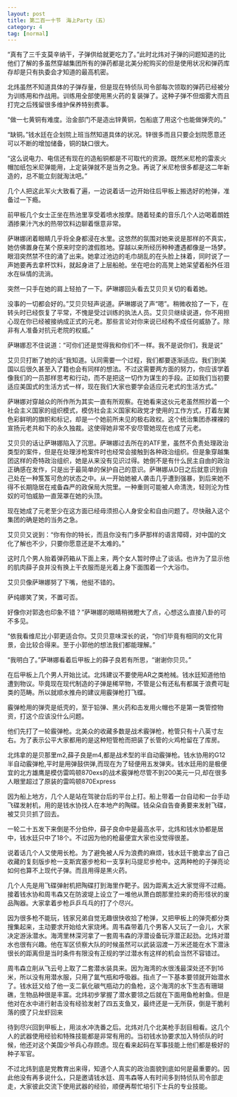 ```yaml
---
layout: post
title: 第二百一十节　海上Party（五）
category: 4
tag: [normal]
---
```


“真有了三千支莫辛纳干，子弹供给就更吃力了。”此时北炜对子弹的问题知道的比他们了解的多虽然穿越集团所有的弹药都是北美分舵购买的但是使用状况和弹药库存却是只有执委会才知道的最高机密。

北炜虽然不知道具体的子弹存量，但是现在特侦队司令部每次领取的弹药已经被分为训练用和作战用。训练用全部使用黑火药的复装弹了。这种子弹不但烟雾大而且打完之后残留很多维护保养特别费事。

“做一七黄铜有难度。治金部门不是造出锌黄铜，包船底了用这个也能做弹壳的。”

“缺铜。”钱水廷在企划院上班当然知道具体的状况。锌很多而且只要企划院愿意还可以不断的增加储备，铜的缺口很大。

“这么说电力、电信还有现在的造船铜都是不可取代的资源。既然米尼枪的雷汞火帽加纸包米尼弹能用，上定装弹就不是当务之急。再说了米尼枪很多都是这二年新造的，总不能立刻就淘汰吧。”

几个人把这此军火大致看了遍，一边说着话一边开始往后甲板上搬选好的枪弹，准备过一下瘾。

前甲板几个女士正坐在热池里享受着喷水按摩。随着轻柔的音乐几个人边喝着朗姓酒掺果汁汽水的热带饮料边聊着惬意非常。

萨琳娜闭着眼睛几乎将全身都浸在水里。这悠然的氛围对她来说是那样的不真实，她仿佛置身在某个原来时空的渡假胜地。穿越以来所经历种种遭遇都像是一场梦。眼泪突然禁不住的涌了出来。她拿过池边的毛巾胡乱的在头脸上抹着，同时说了一声她要再去拿杯饮料，就起身进了上层船舱。坐在吧台的高凳上她呆望着船外任泪水在纵情的流淌。

突然一只手在她的肩上轻拍了一下。萨琳娜回头看去艾贝贝关切的看着她。

没事的一切都会好的。”艾贝贝轻声说道。萨琳娜说了声“嗯”。稍微收拾了一下，在转头时已经恢复了平常，不愧是受过训练的执法人员。艾贝贝继续说道，你不用担心现在你已经被接纳成正式的元老。那些言论对你来说已经构不成任何威胁了。除非有人准备对抗元老院的权威。”

萨琳娜忍不住说道：“可你们还是觉得我和你们不一样。我不是说你们，我是说”

艾贝贝打断了她的话“我知道。认同需要一个过程，我们都要逐渐适应。我们到美国以后很久甚至入了籍也会有同样的想法。不过这需要两方面的努力，你应该学着像我们的一员那样思考和行动，而不是把这一切作为谋生的手段。正如我们当初要适应美国式的生活方式一样，现在我们大家也要学会适应元老式的生活方式。”

萨琳娜对穿越众的所作所为其实一直有所观察。在她看来这伙元老虽然照抄着一个社会主义国家的组织模式，模仿社会主义国家和政党才使用的工作方式，打着左翼色彩鲜明的旗帜和标记，却是一个她前所未见的极右政权。这个统治集团赤裸裸的宣扬元老共和下的永久独裁。这使得她非常不安尽管她现在也成了元老。

艾贝贝的话让萨琳娜陷入了沉思。萨琳娜过去所在的ATF里，虽然不负责处理政治类型的案件，但是在处理涉枪案件时也经常会接触到各种政治组织。但是象穿越集团这样的奇特政治组织，她是从来没有见识过得。她倒不是有什么民主自由的政治正确感在发作，只是出于最简单的保护自己的意识。萨琳娜从D日之后就意识到自己处在一种笈笈可危的状态之中。从一开始她被人袭击几乎遭到强暴，到后来她不得不长期隐居在戒备森严的政保局大院里。一种重则可能被人命清洗，轻则沦为性奴的可怕威胁一直笼罩在她的头顶。

现在她成了元老至少在这方面已经毋须担心人身安全和自由问题了。尽快融入这个集团的确是她的当务之急。

艾贝贝又说到：“你有你的特长，而且你没有门多萨那样的语言障碍，对中国的文化了解也不少，只要你愿意还是不太难的。”

这时几个男人抬着弹药箱从下面上来，两个女人暂时停止了谈话。也许为了显示他的肌肉薛子良并没有换上干衣服而是光着上身下面围着一个大浴巾。

艾贝贝像萨琳娜努了下嘴，他挺不错的。

萨纯娜笑了笑，不置可否。

好像你对郭逸也印象不错？”萨琳娜的眼睛稍微瞪大了点，心想这么直接八卦的可不多见。

“依我看维尼比小郭更适合你。艾贝贝意味深长的说，“你们毕竟有相同的文化背景，会比较合得来。至于小郭他的想法我们都能理解。”

“我明白了。”萨琳娜看着后甲板上的薛子良若有所思，“谢谢你贝贝。”

在后甲板上几个男人开始比试。北炜建议不要使用AR之类枪械。钱水廷知道他怕遭到物议。毕竟现在现代制造的子弹是稀罕物，不管是公有还私有都属于浪费可耻类的范畴。所以就顺水推舟的建议用霰弹枪打飞蝶。

霰弹枪用的弹壳是纸壳的，至于铅弹、黑火药和击发用火帽也不是第一类管控物资，打这个应该没什么问题。

他们先打了一轮霰弹枪。北美众的收藏多数是战术霰弹枪，枪管只有十八英寸左右。为了表示公平大家都用的是这种短管枪而把装了长管的火鸡枪留在了库房。

北炜拿的是贝那里m2,薛子良是m4,都是战术型的半自动霰弹枪。钱水协用的G12半自动霰弹枪,平时是用弹鼓供弹,而现在为了轻便用五发弹夹。钱水廷用的是极便宜的北方雄鹰是模仿雷鸣顿870exs的战术霰弹枪尽管不到200美元一只,却在很多人眼里超过了原装的雷鸣顿870Express

因为船上地方，几个人是站在驾驶台后的平台上打。船上带着一台自动和一台手动飞碟发射机，用的是钱水协找人在本地产的陶碟。钱朵朵自告奋勇要来发射飞碟，被艾贝贝抓了回去。

一轮二十五发下来倒是不分伯仲，薛子良命中是最高水平，北炜和钱水协都是居中，钱水廷只中了18个。不过因为他的枪最便宜大家也没觉得很差。

说着话几个人又使用长枪。为了避免被人斥为浪费的麻烦，钱水廷干脆拿出了自己收藏的复刻版步枪一支斯宾塞步枪和一支享利马提尼步枪中。这两种枪的子弹亮论如何也算不上现代子弹。而且用得是黑火药。

几个人先是用飞碟弹射机把陶碟打到海里作靶子。因为距离太近大家觉得不过瘾。接着钱水协和周韦森又在防波堤上设立了一堆他从萧白朗那里捡来的奇形怪状的废品陶器。大家拿着步枪乒乒乓乓的打了个尽兴。

因为很多枪不能玩，钱家兄弟自觉无趣很快收拾了枪弹，又把甲板上的弹壳都分类搜集起来，主动要求开始给大家烧烤。周韦森带着几个男客人又玩了一会儿，大家决定游泳潜水。海湾里林深河拿了一套周韦森的浮潜设备玩浮潜正起劲。北炜对潜水也很有兴趣。他在军区侦察大队的时候虽然可以武装泅渡一万米还能在水下潜泳很长的距离但是当时条件有限没有正规的学过潜水有这样的机会当然不容错过。

周韦森立削从飞云号上取了二套潜水装具来。因为海湾的水很浅最深处还不到16米，所以没有用潜水服，只用了氲气瓶和呼吸器。指点了一下基本要领就开始潜水了。钱水廷又给了他一支二氨化碳气瓶动力的鱼枪，这个海湾的水下生态有珊瑚礁，生物品种很是丰富。北炜初步掌握了潜水要领之后就在下面用鱼枪射鱼。但是他对在水中进行射击没有经验发射了四五支鱼叉，最终还是一无所获，倒是干脆利落的摸了只龙虾回来

待到尽兴回到甲板上，用淡水冲洗番之后。北炜对几个北美枪手刮目相看。这几个人的武器使用经验和特殊技能都是非常有用的。当初钱水协要求加入特侦队的时候，他还对这个美国少爷兵心存顾虑。现在看来起码在军事技能上他们都是极好的种子军官。

不过北炜到底是党教育出来得，知道个人真实的政治面貌到底如何是最重要的。因此他没有再多说什么，只是邀请钱水廷、周韦森等人有时间多到特侦队司令部走走，大家彼此交流下使用武器的经验，顺便再帮忙培引下士兵的专业技能。
